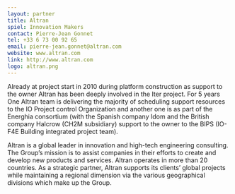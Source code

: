 ```yaml
---
layout: partner
title: Altran
spiel: Innovation Makers
contact: Pierre-Jean Gonnet
tel: +33 6 73 00 92 65
email: pierre-jean.gonnet@altran.com
website: www.altran.com
link: http://www.altran.com
logo: altran.png
---
```


Already at project start in 2010 during platform construction as support to the owner Altran has been deeply involved in the Iter project. For 5 years One Altran team is delivering the majority of scheduling support resources to the IO Project control Organization and another one is as part of the Energhia consortium (with the Spanish company Idom and the British company Halcrow (CH2M subsidiary) support to the owner to the BIPS (IO-F4E Building integrated project team).

Altran is a global leader in innovation and high-tech engineering consulting. The Group’s mission is to assist companies in their efforts to create and develop new products and services. Altran operates in more than 20 countries. As a strategic partner, Altran supports its clients’ global projects while maintaining a regional dimension via the various geographical divisions which make up the Group.